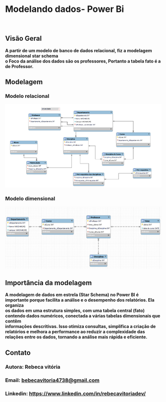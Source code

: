 </h1>
<h1>
   <span>Modelando dados- Power Bi</span>
</h1>

<br />

## Visão Geral
 <b>A partir de um modelo de banco de dados relacional, fiz a modelagem dimensional star schema<br>
 o Foco da análise dos dados são os professores, Portanto a tabela fato é a de Professor.</b>


## Modelagem
### Modelo relacional
![alt text](image.png)

### Modelo dimensional
![alt text](image-1.png)

## Importância da modelagem
<b> A modelagem de dados em estrela (Star Schema) no Power BI é importante porque facilita a análise e o desempenho dos relatórios. Ela organiza <br>os dados em uma estrutura simples, com uma tabela central (fato) contendo dados numéricos, conectada a várias tabelas dimensionais que contêm <br>informações descritivas. Isso otimiza consultas, simplifica a criação de relatórios e melhora a performance ao reduzir a complexidade das relações entre os dados, tornando a análise mais rápida e eficiente.</b>    

## Contato
   ### Autora: Rebeca vitória
   ### Email: bebecavitoria4738@gmail.com
   ### Linkedin: https://www.linkedin.com/in/rebecavitoriadev/
   


       




  
